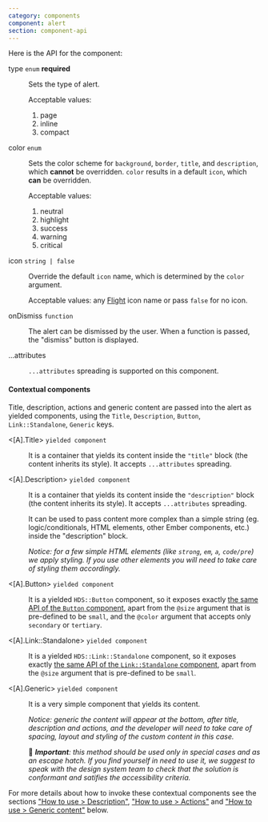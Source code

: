 ```yaml
---
category: components
component: alert
section: component-api
---
```


Here is the API for the component:

<dl class="dummy-component-props" aria-labelledby="component-api-alert"><dt>type <code>enum</code> <strong class="required">required</strong></dt><dd><p>Sets the type of alert.</p><p>Acceptable values:</p><ol><li>page</li><li>inline</li><li>compact</li></ol></dd><dt>color <code>enum</code></dt><dd><p>Sets the color scheme for <code class="dummy-code">background</code>, <code class="dummy-code">border</code>, <code class="dummy-code">title</code>, and <code class="dummy-code">description</code>, which <strong>cannot</strong> be overridden. <code class="dummy-code">color</code> results in a default <code class="dummy-code">icon</code>, which <strong>can</strong> be overridden.</p><p>Acceptable values:</p><ol><li class="default">neutral</li><li>highlight</li><li>success</li><li>warning</li><li>critical</li></ol></dd><dt>icon <code>string | false</code></dt><dd><p>Override the default <code class="dummy-code">icon</code> name, which is determined by the <code class="dummy-code">color</code> argument.</p><p>Acceptable values: any <a href="https://flight-hashicorp.vercel.app/" target="_blank" rel="noopener noreferrer">Flight</a> icon name or pass <code class="dummy-code">false</code> for no icon.</p></dd><dt>onDismiss <code>function</code></dt><dd><p>The alert can be dismissed by the user. When a function is passed, the "dismiss" button is displayed.</p></dd><dt>...attributes</dt><dd><p><code class="dummy-code">...attributes</code> spreading is supported on this component.</p></dd></dl>

#### Contextual components

Title, description, actions and generic content are passed into the alert as yielded components, using the `Title`, `Description`, `Button`, `Link::Standalone`, `Generic` keys.

<dl class="dummy-component-props" aria-labelledby="contextual-components-alert"><dt>&lt;[A].Title&gt; <code>yielded component</code></dt><dd><p>It is a container that yields its content inside the <code class="dummy-code">"title"</code> block (the content inherits its style). It accepts <code class="dummy-code">...attributes</code> spreading.</p></dd><dt>&lt;[A].Description&gt; <code>yielded component</code></dt><dd><p>It is a container that yields its content inside the <code class="dummy-code">"description"</code> block (the content inherits its style). It accepts <code class="dummy-code">...attributes</code> spreading.</p><p>It can be used to pass content more complex than a simple string (eg. logic/conditionals, HTML elements, other Ember components, etc.) inside the "description" block.</p><p><em>Notice: for a few simple HTML elements (like <code class="dummy-code">strong</code>, <code class="dummy-code">em</code>, <code class="dummy-code">a</code>, <code class="dummy-code">code/pre</code>) we apply styling. If you use other elements you will need to take care of styling them accordingly.</em></p></dd><dt>&lt;[A].Button&gt; <code>yielded component</code></dt><dd><p>It is a yielded <code class="dummy-code">HDS::Button</code> component, so it exposes exactly <a href="/components/button/01_overview/">the same API of the <code class="dummy-code">Button</code> component</a>, apart from the <code class="dummy-code">@size</code> argument that is pre-defined to be <code class="dummy-code">small</code>, and the <code class="dummy-code">@color</code> argument that accepts only <code class="dummy-code">secondary</code> or <code class="dummy-code">tertiary</code>.</p></dd><dt>&lt;[A].Link::Standalone&gt; <code>yielded component</code></dt><dd><p>It is a yielded <code class="dummy-code">HDS::Link::Standalone</code> component, so it exposes exactly <a href="/components/link/standalone/01_overview/">the same API of the <code class="dummy-code">Link::Standalone</code> component</a>, apart from the <code class="dummy-code">@size</code> argument that is pre-defined to be <code class="dummy-code">small</code>.</p></dd><dt>&lt;[A].Generic&gt; <code>yielded component</code></dt><dd><p>It is a very simple component that yields its content.</p><p><em>Notice: generic the content will appear at the bottom, after title, description and actions, and the developer will need to take care of spacing, layout and styling of the custom content in this case.</em></p><p>🚨 <em><strong>Important</strong>: this method should be used only in special cases and as an escape hatch. If you find yourself in need to use it, we suggest to speak with the design system team to check that the solution is conformant and satifies the accessibility criteria.</em></p></dd></dl>

For more details about how to invoke these contextual components see the sections ["How to use > Description"](#how-to-use-description), ["How to use > Actions"](#how-to-use-actions) and ["How to use > Generic content"](#how-to-use-generic) below.